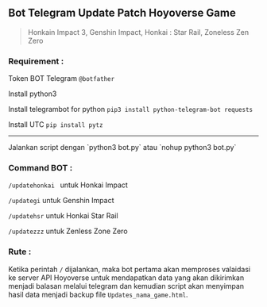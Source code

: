 ## Bot Telegram Update Patch Hoyoverse Game
> Honkain Impact 3, Genshin Impact, Honkai : Star Rail, Zoneless Zen Zero

### Requirement :
Token BOT Telegram `@botfather`

Install python3

Install telegrambot for python `pip3 install python-telegram-bot requests`

Install UTC  `pip install pytz`

<hr>
Jalankan script dengan `python3 bot.py` atau `nohup python3 bot.py`


### Command BOT :
`/updatehonkai ` untuk Honkai Impact

`/updategi` untuk Genshin Impact

`/updatehsr` untuk Honkai Star Rail

`/updatezzz` untuk Zenless Zone Zero


### Rute :
Ketika perintah `/` dijalankan, maka bot pertama akan memproses valaidasi ke server API Hoyoverse untuk mendapatkan data yang akan dikirimkan menjadi balasan melalui telegram dan kemudian script akan menyimpan hasil data menjadi backup file `Updates_nama_game.html`.
